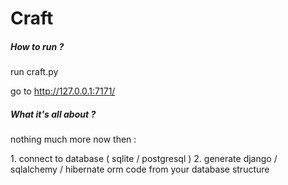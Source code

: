Craft
====================
<h5>How to run ? </h5>
<p>run craft.py</p>
<p>go to <a href=http://127.0.0.1:7171/>http://127.0.0.1:7171/</a></p>

<h5>What it's all about ? </h5>
<p>nothing much more now then :</p>
1. connect to database ( sqlite / postgresql )
2. generate django / sqlalchemy / hibernate orm code from your database structure
